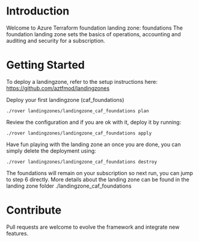 # Introduction 
Welcome to Azure Terraform foundation landing zone: foundations
The foundation landing zone sets the basics of operations, accounting and auditing and security for a subscription.

# Getting Started
To deploy a landingzone, refer to the setup instructions here: https://github.com/aztfmod/landingzones

Deploy your first landingzone (caf_foundations) 

```
./rover landingzones/landingzone_caf_foundations plan
```
Review the configuration and if you are ok with it, deploy it by running: 
```
./rover landingzones/landingzone_caf_foundations apply
```
Have fun playing with the landing zone an once you are done, you can simply delete the deployment using: 
```
./rover landingzones/landingzone_caf_foundations destroy
```
The foundations will remain on your subscription so next run, you can jump to step 6 directly. 
More details about the landing zone can be found in the landing zone folder ./landingzone_caf_foundations 

# Contribute
Pull requests are welcome to evolve the framework and integrate new features.
